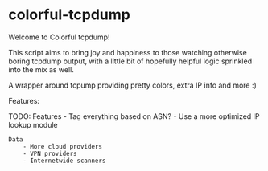 # colorful-tcpdump

Welcome to Colorful tcpdump!

This script aims to bring joy and happiness to those watching
otherwise boring tcpdump output, with a little bit of hopefully
helpful logic sprinkled into the mix as well.

A wrapper around tcpump providing pretty colors, extra IP info and more :)

Features:

TODO:
	Features
		- Tag everything based on ASN?
		- Use a more optimized IP lookup module

	Data
		- More cloud providers
		- VPN providers
		- Internetwide scanners
